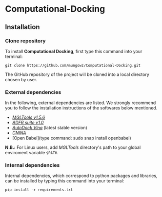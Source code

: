 # Computational-Docking

## Installation

### Clone repository

To install **Computational Docking**, first type this command into your terminal:

`git clone https://github.com/mungowz/Computational-Docking.git`

The GitHub repository of the project will be cloned into a local directory chosen by user.

### External dependencies

In the following, external dependencies are listed. 
We strongly recommend you to follow the installation instructions of the softwares below mentioned.

- [_MGLTools v1.5.6_](https://ccsb.scripps.edu/mgltools/downloads/)
- [_ADFR suite v1.0_]( https://ccsb.scripps.edu/adfr/downloads/)
- [_AutoDock Vina_](https://vina.scripps.edu/downloads/) (latest stable version)
- [_GNINA_](https://github.com/gnina/gnina)
- [Open Babel](type command: sudo snap install openbabel)

**N.B.:** For Linux users, add _MGLTools_ directory's path to your global enviroment variable `$PATH`.

### Internal dependencies
Internal dependencies, which correspond to python packages and libraries, can be installed by typing this command into your terminal:

`pip install -r requirements.txt`

